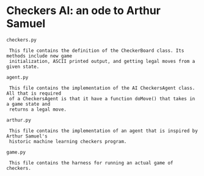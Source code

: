 Checkers AI: an ode to Arthur Samuel
=====================================
 
 `checkers.py`
 
     This file contains the definition of the CheckerBoard class. Its methods include new game
     initialization, ASCII printed output, and getting legal moves from a given state.
 
 `agent.py`
 
     This file contains the implementation of the AI CheckersAgent class. All that is required
     of a CheckersAgent is that it have a function doMove() that takes in a game state and
     returns a legal move.
 
 `arthur.py`
 
     This file contains the implementation of an agent that is inspired by Arthur Samuel's 
     historic machine learning checkers program.
 
 `game.py`
 
     This file contains the harness for running an actual game of checkers.
